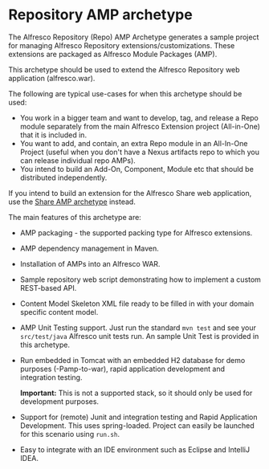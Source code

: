# Repository AMP archetype

The Alfresco Repository \(Repo\) AMP Archetype generates a sample project for managing Alfresco Repository extensions/customizations. These extensions are packaged as Alfresco Module Packages \(AMP\).

This archetype should be used to extend the Alfresco Repository web application \(alfresco.war\).

The following are typical use-cases for when this archetype should be used:

-   You work in a bigger team and want to develop, tag, and release a Repo module separately from the main Alfresco Extension project \(All-in-One\) that it is included in.
-   You want to add, and contain, an extra Repo module in an All-In-One Project \(useful when you don't have a Nexus artifacts repo to which you can release individual repo AMPs\).
-   You intend to build an Add-On, Component, Module etc that should be distributed independently.

If you intend to build an extension for the Alfresco Share web application, use the [Share AMP archetype](alfresco-sdk-archetypes-share-amp.md) instead.

The main features of this archetype are:

-   AMP packaging - the supported packing type for Alfresco extensions.
-   AMP dependency management in Maven.
-   Installation of AMPs into an Alfresco WAR.
-   Sample repository web script demonstrating how to implement a custom REST-based API.
-   Content Model Skeleton XML file ready to be filled in with your domain specific content model.
-   AMP Unit Testing support. Just run the standard `mvn test` and see your `src/test/java` Alfresco unit tests run. An sample Unit Test is provided in this archetype.
-   Run embedded in Tomcat with an embedded H2 database for demo purposes \(-Pamp-to-war\), rapid application development and integration testing.

    **Important:** This is not a supported stack, so it should only be used for development purposes.

-   Support for \(remote\) Junit and integration testing and Rapid Application Development. This uses spring-loaded. Project can easily be launched for this scenario using `run.sh`.
-   Easy to integrate with an IDE environment such as Eclipse and IntelliJ IDEA.

